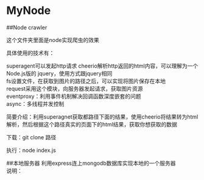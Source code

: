 # MyNode
##Node crawler
<p>这个文件夹里面是node实现爬虫的效果</p>
<p>具体使用的技术有：</p>
superagent可以发起http请求
cheerio解析http返回的html内容，可以理解为一个Node.js版的 jquery，使用方式跟jquery相同</br>
fs设置文件，在获取到图片的路径之后，可以实现将图片保存在本地</br>
request采用这个模块，向服务器发起请求，获取图片资源</br>
eventproxy：利用事件机制解决回调函数深度嵌套的问题</br>
async：多线程并发控制</br>
<p>简要介绍：利用superagnet获取都路径下面的结果，使用cheerio将结果转为html解析，然后根据这个路径真实的页面下的html结果，获取你想获取的数据</p>
<p class="highlight highlight-source-shell">下载：git clone 路径</p>
<p class="highlight highlight-source-shell">执行：node index.js</p>
##本地服务器
利用express连上mongodb数据库实现本地的一个服务器</br>
说明：
